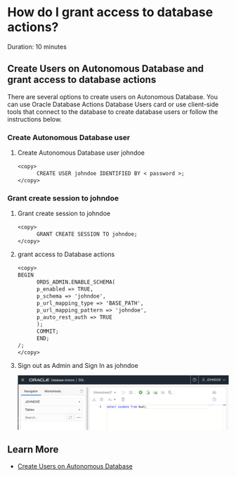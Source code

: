 # How do I grant access to database actions?
Duration: 10 minutes

##  Create Users on Autonomous Database and grant access to database actions

There are several options to create users on Autonomous Database. You can use Oracle Database Actions Database Users card or use client-side tools that connect to the database to create database users or follow the instructions below. 

### Create Autonomous Database user

1. Create Autonomous Database user johndoe 

      ```
      <copy> 
            CREATE USER johndoe IDENTIFIED BY < password >; 
      </copy>
      ```
### Grant create session to johndoe

1. Grant create session to johndoe

      ```
      <copy> 
            GRANT CREATE SESSION TO johndoe;  
      </copy>
      ```      

2. grant access to Database actions 
      ```
      <copy>
      BEGIN
            ORDS_ADMIN.ENABLE_SCHEMA(
            p_enabled => TRUE,
            p_schema => 'johndoe',
            p_url_mapping_type => 'BASE_PATH',
            p_url_mapping_pattern => 'johndoe',
            p_auto_rest_auth => TRUE
            );
            COMMIT;
            END;
      /;
      </copy>
      ```

3. Sign out as Admin and Sign In as johndoe

      ![Database Actions](images/database-actions.png "Database Actions")
      

## Learn More

* [Create Users on Autonomous Database](https://docs.oracle.com/en/cloud/paas/autonomous-database/adbsa/manage-users-create.html)
